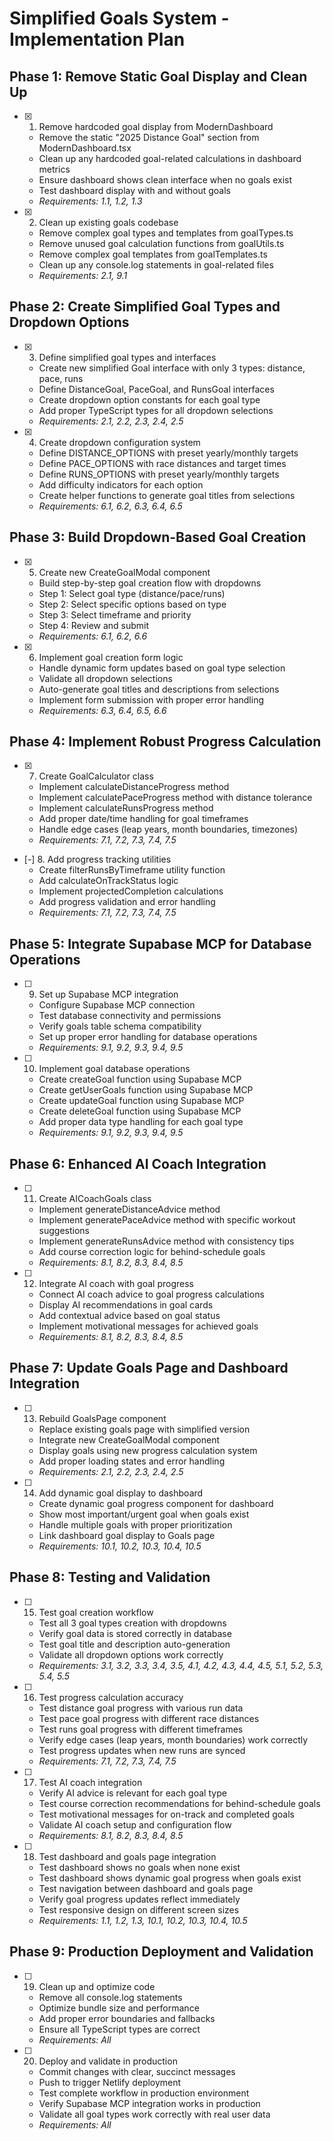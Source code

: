# Simplified Goals System - Implementation Plan

## Phase 1: Remove Static Goal Display and Clean Up

- [x] 1. Remove hardcoded goal display from ModernDashboard
  - Remove the static "2025 Distance Goal" section from ModernDashboard.tsx
  - Clean up any hardcoded goal-related calculations in dashboard metrics
  - Ensure dashboard shows clean interface when no goals exist
  - Test dashboard display with and without goals
  - _Requirements: 1.1, 1.2, 1.3_

- [x] 2. Clean up existing goals codebase
  - Remove complex goal types and templates from goalTypes.ts
  - Remove unused goal calculation functions from goalUtils.ts
  - Remove complex goal templates from goalTemplates.ts
  - Clean up any console.log statements in goal-related files
  - _Requirements: 2.1, 9.1_

## Phase 2: Create Simplified Goal Types and Dropdown Options

- [x] 3. Define simplified goal types and interfaces
  - Create new simplified Goal interface with only 3 types: distance, pace, runs
  - Define DistanceGoal, PaceGoal, and RunsGoal interfaces
  - Create dropdown option constants for each goal type
  - Add proper TypeScript types for all dropdown selections
  - _Requirements: 2.1, 2.2, 2.3, 2.4, 2.5_

- [x] 4. Create dropdown configuration system
  - Define DISTANCE_OPTIONS with preset yearly/monthly targets
  - Define PACE_OPTIONS with race distances and target times
  - Define RUNS_OPTIONS with preset yearly/monthly targets
  - Add difficulty indicators for each option
  - Create helper functions to generate goal titles from selections
  - _Requirements: 6.1, 6.2, 6.3, 6.4, 6.5_

## Phase 3: Build Dropdown-Based Goal Creation

- [x] 5. Create new CreateGoalModal component
  - Build step-by-step goal creation flow with dropdowns
  - Step 1: Select goal type (distance/pace/runs)
  - Step 2: Select specific options based on type
  - Step 3: Select timeframe and priority
  - Step 4: Review and submit
  - _Requirements: 6.1, 6.2, 6.6_

- [x] 6. Implement goal creation form logic
  - Handle dynamic form updates based on goal type selection
  - Validate all dropdown selections
  - Auto-generate goal titles and descriptions from selections
  - Implement form submission with proper error handling
  - _Requirements: 6.3, 6.4, 6.5, 6.6_

## Phase 4: Implement Robust Progress Calculation

- [x] 7. Create GoalCalculator class
  - Implement calculateDistanceProgress method
  - Implement calculatePaceProgress method with distance tolerance
  - Implement calculateRunsProgress method
  - Add proper date/time handling for goal timeframes
  - Handle edge cases (leap years, month boundaries, timezones)
  - _Requirements: 7.1, 7.2, 7.3, 7.4, 7.5_

- [-] 8. Add progress tracking utilities
  - Create filterRunsByTimeframe utility function
  - Add calculateOnTrackStatus logic
  - Implement projectedCompletion calculations
  - Add progress validation and error handling
  - _Requirements: 7.1, 7.2, 7.3, 7.4, 7.5_

## Phase 5: Integrate Supabase MCP for Database Operations

- [ ] 9. Set up Supabase MCP integration
  - Configure Supabase MCP connection
  - Test database connectivity and permissions
  - Verify goals table schema compatibility
  - Set up proper error handling for database operations
  - _Requirements: 9.1, 9.2, 9.3, 9.4, 9.5_

- [ ] 10. Implement goal database operations
  - Create createGoal function using Supabase MCP
  - Create getUserGoals function using Supabase MCP
  - Create updateGoal function using Supabase MCP
  - Create deleteGoal function using Supabase MCP
  - Add proper data type handling for each goal type
  - _Requirements: 9.1, 9.2, 9.3, 9.4, 9.5_

## Phase 6: Enhanced AI Coach Integration

- [ ] 11. Create AICoachGoals class
  - Implement generateDistanceAdvice method
  - Implement generatePaceAdvice method with specific workout suggestions
  - Implement generateRunsAdvice method with consistency tips
  - Add course correction logic for behind-schedule goals
  - _Requirements: 8.1, 8.2, 8.3, 8.4, 8.5_

- [ ] 12. Integrate AI coach with goal progress
  - Connect AI coach advice to goal progress calculations
  - Display AI recommendations in goal cards
  - Add contextual advice based on goal status
  - Implement motivational messages for achieved goals
  - _Requirements: 8.1, 8.2, 8.3, 8.4, 8.5_

## Phase 7: Update Goals Page and Dashboard Integration

- [ ] 13. Rebuild GoalsPage component
  - Replace existing goals page with simplified version
  - Integrate new CreateGoalModal component
  - Display goals using new progress calculation system
  - Add proper loading states and error handling
  - _Requirements: 2.1, 2.2, 2.3, 2.4, 2.5_

- [ ] 14. Add dynamic goal display to dashboard
  - Create dynamic goal progress component for dashboard
  - Show most important/urgent goal when goals exist
  - Handle multiple goals with proper prioritization
  - Link dashboard goal display to Goals page
  - _Requirements: 10.1, 10.2, 10.3, 10.4, 10.5_

## Phase 8: Testing and Validation

- [ ] 15. Test goal creation workflow
  - Test all 3 goal types creation with dropdowns
  - Verify goal data is stored correctly in database
  - Test goal title and description auto-generation
  - Validate all dropdown options work correctly
  - _Requirements: 3.1, 3.2, 3.3, 3.4, 3.5, 4.1, 4.2, 4.3, 4.4, 4.5, 5.1, 5.2, 5.3, 5.4, 5.5_

- [ ] 16. Test progress calculation accuracy
  - Test distance goal progress with various run data
  - Test pace goal progress with different race distances
  - Test runs goal progress with different timeframes
  - Verify edge cases (leap years, month boundaries) work correctly
  - Test progress updates when new runs are synced
  - _Requirements: 7.1, 7.2, 7.3, 7.4, 7.5_

- [ ] 17. Test AI coach integration
  - Verify AI advice is relevant for each goal type
  - Test course correction recommendations for behind-schedule goals
  - Test motivational messages for on-track and completed goals
  - Validate AI coach setup and configuration flow
  - _Requirements: 8.1, 8.2, 8.3, 8.4, 8.5_

- [ ] 18. Test dashboard and goals page integration
  - Test dashboard shows no goals when none exist
  - Test dashboard shows dynamic goal progress when goals exist
  - Test navigation between dashboard and goals page
  - Verify goal progress updates reflect immediately
  - Test responsive design on different screen sizes
  - _Requirements: 1.1, 1.2, 1.3, 10.1, 10.2, 10.3, 10.4, 10.5_

## Phase 9: Production Deployment and Validation

- [ ] 19. Clean up and optimize code
  - Remove all console.log statements
  - Optimize bundle size and performance
  - Add proper error boundaries and fallbacks
  - Ensure all TypeScript types are correct
  - _Requirements: All_

- [ ] 20. Deploy and validate in production
  - Commit changes with clear, succinct messages
  - Push to trigger Netlify deployment
  - Test complete workflow in production environment
  - Verify Supabase MCP integration works in production
  - Validate all goal types work correctly with real user data
  - _Requirements: All_